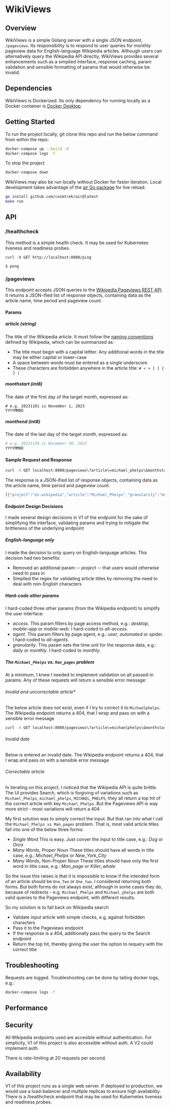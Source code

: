 # WikiViews

## Overview

WikiViews is a simple Golang server with a single JSON endpoint, `/pageviews`. Its responsibility is to respond to user queries for monthly pageview data for English-language Wikipedia articles. Although users can alternatively query the Wikipedia API directly, WikiViews provides several enhancements such as a simplied interface, response caching, param validation and sensible formatting of params that would otherwise be invalid.

## Dependencies

WikiViews is Dockerized. Its only dependency for running locally as a Docker container is [Docker Desktop](https://www.docker.com/products/docker-desktop/).

## Getting Started

To run the project locally, git clone this repo and run the below command from within the repo:

```bash
docker-compose up --build -d
docker-compose logs -f
```

To stop the project

```bash
docker-compose down
```

WikiViews may also be run locally without Docker for faster iteration. Local development takes advantage of the [air Go package](https://github.com/cosmtrek/air) for live reload.

```bash
go install github.com/cosmtrek/air@latest
make run
```

## API

### /healthcheck

This method is a simple health check. It may be used for Kubernetes liveness and readiness probes.

```
curl -X GET http://localhost:8080/ping

$ pong
```

### /pageviews

This endpoint accepts JSON queries to the [Wikipedia Pageviews REST API](https://wikimedia.org/api/rest_v1/#/Pageviews%20data). It returns a JSON-ified list of response objects, containing data as the article name, time period and pageview count.

#### Params

##### article (string)

The title of the Wikipedia article. It must follow the [naming conventions](https://en.wikipedia.org/wiki/Wikipedia:Naming_conventions_(technical_restrictions)) defined by Wikipedia, which can be summarized as:

* The title must begin with a capital lettter. Any additional words in the title may be either capital or lower-case
* A space between words must be entered as a single underscore
* These characters are forbidden anywhere in the article title: `# < > [ ] { } |`

##### monthstart (int8)

The date of the first day of the target month, expressed as:

```
# e.g. 20231101 is November 1, 2023
YYYYMMDD
```

##### monthend (int8)

The date of the last day of the target month, expressed as:

```bash
# e.g. 20231130 is November 30, 2023
YYYYMMDD
```

#### Sample Request and Response

```bash
curl -X GET localhost:8080/pageviews\?article\=michael_phelps\&monthstart=20240201\&monthend=20240229
```

The response is a JSON-ified list of response objects, containing data as the article name, time period and pageview count.

```bash
[{"project":"en.wikipedia","article":"Michael_Phelps","granularity":"monthly","timestamp":"2024020100","views":125860}]
```

#### Endpoint Design Decisions

I made several design decisions in V1 of the endpoint for the sake of simplifying the interface, validating params and trying to mitigate the brittleness of the underlying endpoint

##### English-language only

I made the decision to only query on English-language articles. This decision had two benefits:

* Removed an additional param -- *project* -- that users would otherwise need to pass in
* Simplied the regex for validating article titles by removing the need to deal with non-English characters

##### Hard-code other params

I hard-coded three other params (from the Wikipedia endpoint) to simplify the user interface:

* *access*. This param filters by page access method, e.g.: *desktop*, *mobile-app* or *mobile-web*. I hard-coded to *all-access*.
* *agent*. This param filters by page agent, e.g.: *user*, *automated* or *spider*. I hard-coded to *all-agents*.
* *granularity*. This param sets the time unit for the response data, e.g.: *daily* or *monthly*. I hard-coded to *monthly*.

##### The `Michael_Phelps` vs. `Man_pages` problem

At a minimum, I knew I needed to implement validation on all passed-in params. Any of these requests will return a sensible error message:

###### Invalid and uncorrectable article*

The below article does not exist, even if I try to correct it to `Michaelphelps`. The Wikipedia endpoint returns a 404, that I wrap and pass on with a sensible error message

```bash
curl -X GET localhost:8080/pageviews\?article\=michaelphelps\&monthstart=20240201\&monthend=20240229
```

###### Invalid date

Below is entered an invalid date. The Wikipedia endpoint returns a 404, that I wrap and pass on with a sensible error message

###### Correctable article

In iterating on this project, I noticed that the Wikipedia API is quite brittle. The UI provides Search, which is forgiving of variations such as `Michael_Phelps`, `michael_phelps`, `MICHAEL_PHELPS`; they all return a top hit of the correct article with key `Michael_Phelps`. But the Pageviews API is way more strict - most variations will return a 404

My first solution was to simply correct the input. But that ran into what I call the `Michael_Phelps vs Man_pages` problem. That is, most valid article titles fall into one of the below three forms:

* *Single Word* This is easy. Just conver the input to title case, e.g.: *Dog* or *Orca*
* *Many Words, Proper Noun* These titles should have all words in title case, e.g.: *Michael_Phelps* or *New_York_City*
* *Many Words, Non-Proper Noun* These titles should have only the first word in title case, e.g.: *Man_page* or *Killer_whale*

So the issue this raises is that it is impossible to know if the intended form of an article should be `One_Two` or `One_two`. I considered returning both forms. But both forms do not always exist, although in some cases they do, because of redirects - e.g. `Michael_Phelps` and `Michael_phelps` are both valid queries to the Pageviews endpoint, with different results.

So my solution is to fall back on Wikipedia search

* Validate input article with simple checks, e.g, against forbidden characters
* Pass it to the Pageviews endpoint
* If the response is a 404, additionally pass the query to the Search endpoint
* Return the top hit, thereby giving the user the option to requery with the correct title

## Troubleshooting

Requests are logged. Troubleshooting can be done by tailing docker logs, e.g.:

```bash
docker-compose logs -f
```

## Performance

## Security

All Wikipedia endpoints used are accesible without authentication. For simplicity, V1 of this project is also accessible without auth. A V2 could implement auth.

There is rate-limiting at 20 requests per second.

## Availability

V1 of this project runs as a single web server. If deployed to production, we would use a load-balancer and multiple replicas to ensure high availability. There is a /healthcheck endpoint that may be used for Kubernetes liveness and readiness probes.
